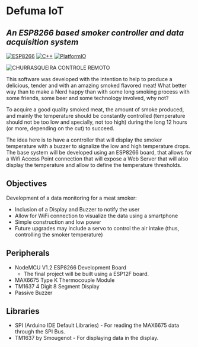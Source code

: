 # Defuma IoT

## _An ESP8266 based smoker controller and data acquisition system_
[![ESP8266](https://img.shields.io/badge/ESP-8266-blue.svg)](https://github.com/esp8266/esp8266-wiki)
[![C++](https://img.shields.io/badge/C-++-blue.svg)]()
[![PlatformIO](https://img.shields.io/badge/Platform-IO-blue.svg)](https://platformio.org/)

![CHURRASQUEIRA CONTROLE REMOTO](/imgs/tapegandofogo.jpg "TÁ PEGANDO FOGO BICHO - CHURRASQUEIRA CONTROLE REMOTO")

This software was developed with the intention to help to produce a delicious, tender and with an amazing smoked flavored meat! What better way than to make a Nerd happy than with some long smoking process with some friends, some beer and some technology involved, why not?

To acquire a good quality smoked meat, the amount of smoke produced, and mainly the temperature should be constantly controlled (temperature should not be too low and specially, not too high) during the long 12 hours (or more, depending on the cut) to succeed.

The idea here is to have a controller that will display the smoker temperature with a buzzer to signalize the low and high temperature drops. The base system will be developed using an ESP8266 board, that allows for a Wifi Access Point connection that will expose a Web Server that will also display the temperature and allow to define the temperature thresholds.


## Objectives

Development of a data monitoring for a meat smoker:

* Inclusion of a Display and Buzzer to notify the user
* Allow for WiFi connection to visualize the data using a smartphone
* Simple construction and low power
* Future upgrades may include a servo to control the air intake (thus, controlling the smoker temperature)

## Peripherals

* NodeMCU V1.2 ESP8266 Development Board
    * The final project will be built using a ESP12F board.
* MAX6675 Type K Thermocouple Module
* TM1637 4 Digit 8 Segment Display
* Passive Buzzer

## Libraries

* SPI (Arduino IDE Default Libraries) - For reading the MAX6675 data through the SPI Bus.
* TM1637 by Smougenot - For displaying data in the display.
